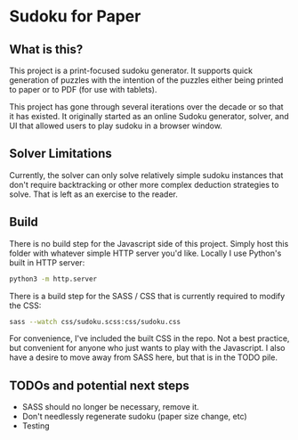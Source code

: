 # Sudoku for Paper

## What is this?

This project is a print-focused sudoku generator. It supports quick generation of puzzles with the intention of the puzzles either being printed to paper or to PDF (for use with tablets).

This project has gone through several iterations over the decade or so that it has existed. It originally started as an online Sudoku generator, solver, and UI that allowed users to play sudoku in a browser window. 

## Solver Limitations

Currently, the solver can only solve relatively simple sudoku instances that don't require backtracking or other more complex deduction strategies to solve. That is left as an exercise to the reader.

## Build

There is no build step for the Javascript side of this project. Simply host this folder with whatever simple HTTP server you'd like. Locally I use Python's built in HTTP server:

```bash
python3 -m http.server
```

There is a build step for the SASS / CSS that is currently required to modify the CSS:

```bash
sass --watch css/sudoku.scss:css/sudoku.css
``` 

For convenience, I've included the built CSS in the repo. Not a best practice, but convenient for anyone who just wants to play with the Javascript. I also have a desire to move away from SASS here, but that is in the TODO pile.

## TODOs and potential next steps

- SASS should no longer be necessary, remove it.
- Don't needlessly regenerate sudoku (paper size change, etc)
- Testing
